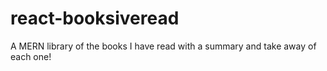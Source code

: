 # react-booksiveread
A MERN library of the books I have read with a summary and take away of each one! 
